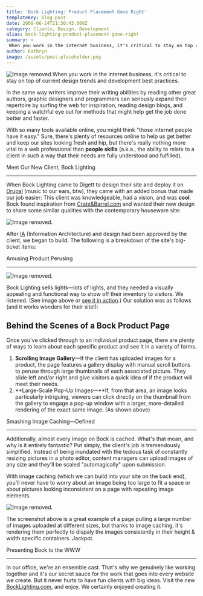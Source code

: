 ```yaml
---
title: 'Bock Lighting: Product Placement Gone Right'
templateKey: blog-post
date: 2009-06-24T21:30:43.000Z
category: Clients, Design, Development
alias: bock-lighting-product-placement-gone-right
summary: > 
 When you work in the internet business, it's critical to stay on top of current design trends and development best practices.  In the same way writers improve their writing abilities by reading other great authors, graphic designers and programmers can seriously expand their repertoire by surfing the web for inspiration, reading design blogs, and keeping a watchful eye out for methods that might help get the job done better and faster. With so many tools available online, you might think "those internet people have it easy." Sure, there's plenty of resources online to help us get better and keep our sites looking fresh and hip, but there's really nothing more vital to a web professional than people skills (a.k.a., the ability to relate to a client in such a way that their needs are fully understood and fulfilled).
author: Kathryn
image: /assets/post-placeholder.png
---
```


![Image removed.](/core/misc/icons/e32700/error.svg "This image has been removed. For security reasons, only images from the local domain are allowed.")When you work in the internet business, it's critical to stay on top of current design trends and development best practices.

In the same way writers improve their writing abilities by reading other great authors, graphic designers and programmers can seriously expand their repertoire by surfing the web for inspiration, reading design blogs, and keeping a watchful eye out for methods that might help get the job done better and faster.

With so many tools available online, you might think "those internet people have it easy." Sure, there's plenty of resources online to help us get better and keep our sites looking fresh and hip, but there's really nothing more vital to a web professional than **people skills** (a.k.a., the ability to relate to a client in such a way that their needs are fully understood and fulfilled).

Meet Our New Client, Bock Lighting  

-------------------------------------

When Bock Lighting came to Digett to design their site and deploy it on [Drupal](http://www.drupal.org) (music to our ears, btw), they came with an added bonus that made our job easier: This client was knowledgeable, had a vision, and was **cool**. Bock found inspiration from [Crate&Barrel.com](http://www.crateandbarrel.com) and wanted their new design to share some similar qualities with the contemporary houseware site:

![Image removed.](/core/misc/icons/e32700/error.svg "This image has been removed. For security reasons, only images from the local domain are allowed.")

After [IA](http://en.wikipedia.org/wiki/Information_architecture) (Information Architecture) and design had been approved by the client, we began to build. The following is a breakdown of the site's big-ticket items:

Amusing Product Perusing  

---------------------------

![Image removed.](/core/misc/icons/e32700/error.svg "This image has been removed. For security reasons, only images from the local domain are allowed.")

Bock Lighting sells lights—lots of lights, and they needed a visually appealing and functional way to show off their inventory to visitors. We listened. (See image above or [see it in action](http://bocklighting.com/product/46/zem16h).) Our solution was as follows (and it works wonders for their site!):

Behind the Scenes of a Bock Product Page
----------------------------------------

Once you've clicked through to an individual product page, there are plenty of ways to learn about each specific product and see it in a variety of forms.

1.  **Scrolling Image Gallery**—If the client has uploaded images for a product, the page features a gallery display with manual scroll buttons to peruse through large thumbnails of each associated picture. They slide left and/or right and give visitors a quick idea of if the product will meet their needs.
2.  **Large-Scale Pop-Up Images—**If, from that area, an image looks particularly intriguing, viewers can click directly on the thumbnail from the gallery to engage a pop-up window with a larger, more-detailed rendering of the exact same image. (As shown above)

Smashing Image Caching—Defined  

---------------------------------

Additionally, almost every image on Bock is cached. What's that mean, and why is it entirely fantastic? Put simply, the client's job is tremendously simplified. Instead of being inundated with the tedious task of constantly resizing pictures in a photo editor, content managers can upload images of any size and they'll be scaled "automagically" upon submission.

With image caching (which we can build into your site on the back end), you'll never have to worry about an image being too large to fit a space or about pictures looking inconsistent on a page with repeating image elements.

![Image removed.](/core/misc/icons/e32700/error.svg "This image has been removed. For security reasons, only images from the local domain are allowed.")

The screenshot above is a great example of a page pulling a large number of images uploaded at different sizes, but thanks to image caching, it's rendering them perfectly to dispaly the images consistently in their height & width specific containers. Jackpot.

Presenting Bock to the WWW  

-----------------------------

In our office, we're an ensemble cast. That's why we genuinely like working together and it's our secret sauce for the work that goes into every website we create. But it never hurts to have fun clients with big ideas. Visit the new [BockLighting.com](http://www.bocklighting.com), and enjoy. We certainly enjoyed creating it.